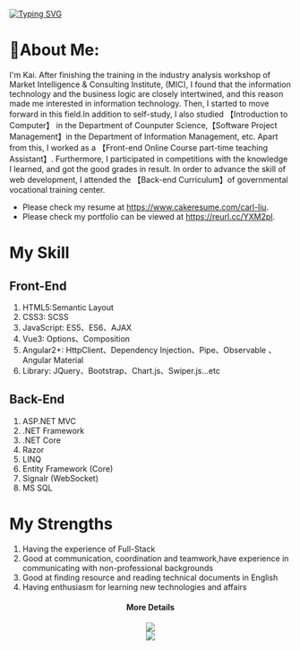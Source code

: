 [![Typing SVG](https://readme-typing-svg.demolab.com?font=Fira+Code&duration=10000&pause=1000&color=20F70E&width=1000&height=100&lines=Function+KeepLearning(I%2CKnowledge)%7Bwhile(I%3D%3D%22slow+coder%22)%7BI%2B%3DKnowledge%7D%7D)](https://git.io/typing-svg)
# 🙋About Me:
I'm Kai. After finishing the training in the industry analysis workshop of Market Intelligence & Consulting Institute, (MIC), I found that the information technology and the business logic  are closely intertwined, and this reason made me interested in information technology. Then, I started to move forward in this field.In addition to self-study, I also studied 【Introduction to Computer】 in the Department of Counputer Science,【Software Project Management】in the Department of Information Management, etc. Apart from this, I worked as a 【Front-end Online Course part-time teaching Assistant】. Furthermore, I participated in competitions with the knowledge I learned, and got the good grades in result. In order to advance  the skill of web development, I attended the 【Back-end Curriculum】of governmental vocational training center.

* Please check my resume at https://www.cakeresume.com/carl-liu.
* Please check my portfolio can be viewed at https://reurl.cc/YXM2pl.

# My Skill
## Front-End
1. HTML5:Semantic Layout 
2. CSS3: SCSS
3. JavaScript: ES5、ES6、AJAX
4. Vue3: Options、Composition
5. Angular2+: HttpClient、Dependency Injection、Pipe、Observable 、Angular Material
6. Library: JQuery、Bootstrap、Chart.js、Swiper.js...etc

## Back-End
1. ASP.NET MVC
2. .NET Framework
3. .NET Core
4. Razor
5. LINQ
6. Entity Framework (Core)
7. Signalr (WebSocket)
8. MS SQL

# My Strengths 
1. Having the experience of Full-Stack
2. Good at communication, coordination and teamwork,have experience in communicating with non-professional backgrounds
3. Good at finding resource and reading technical documents in English
4. Having enthusiasm for learning new technologies and affairs
<div align="center"></div>
<div align="center" ><h4>More Details</h4> <img src="https://github-readme-stats.vercel.app/api/top-langs/?username=L1uXO330B7&hide_title=true&hide_border=true&layout=compact&langs_count=6&text_color=000&icon_color=fff&bg_color=0,52fa5a,4dfcff,c64dff&theme=graywhite" /> </div>
<div align="center"> <img src="https://activity-graph.herokuapp.com/graph?username=L1uXO330B7&theme=Default" /> </div>


